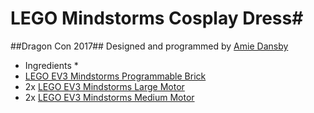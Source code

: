 # LEGO Mindstorms Cosplay Dress#

##Dragon Con 2017##
Designed and programmed by [Amie Dansby](http://www.amiedd.com)

* Ingredients *
* [LEGO EV3 Mindstorms Programmable Brick](https://www.lego.com/en-us/mindstorm/)
* 2x [LEGO EV3 Mindstorms Large Motor](https://www.lego.com/en-us/mindstorm/)
* 2x [LEGO EV3 Mindstorms Medium Motor](https://www.lego.com/en-us/mindstorm/)

